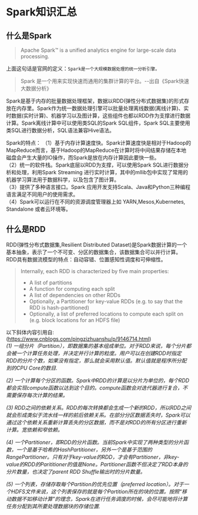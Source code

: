# Spark知识汇总

## 什么是Spark

> Apache Spark™ is a unified analytics engine for large-scale data processing.

上面这句话是官网的定义：`Spark是一个大规模数据处理的统一分析引擎。`

> Spark 是一个用来实现快速而通用的集群计算的平台。--出自《Spark快速大数据分析》

Spark是基于内存的批量数据处理框架，数据以RDD(弹性分布式数据集)的形式存放在内存里。Spark作为统一数据处理引擎可以批量处理离线数据(离线计算)、实时数据(实时计算)、机器学习以及图计算，这些组件也都以RDD作为支撑进行数据计算。Spark离线计算中可以使用类SQL的Spark SQL组件，Spark SQL主要使用类SQL进行数据分析，SQL语法兼容Hive语法。  

Spark的特点：
（1）基于内存计算速度快。Spark计算速度快是相对于Hadoop的MapReduce而言，基于Hadoop的MapReduce在计算时将中间结果存储在本地磁盘会产生大量的IO操作，而Spark是放在内存计算因此要快一些。  
（2）统一的软件栈。Spark底层以RDD为支撑，可以使用Spark SQL进行数据分析和处理，利用Spark Streaming 进行实时计算，其中的mllib包中实现了常用的机器学习算法用于数据科学，以及包含了图计算。  
（3）提供了多种语言接口。Spark 应用开发支持Scala、Java和Python三种编程语言满足不同用户的使用需求。  
（4）Spark可以运行在不同的资源调度管理器上如 YARN,Mesos,Kubernetes, Standalone 或者云环境等。

## 什么是RDD

RDD(弹性分布式数据集,Resilient Distributed Dataset)是Spark数据计算的一个基本抽象，表示了一个不可变、分区的数据集合，该数据集合可以并行计算。RDD具有数据流模型的特点：自动容错、位置感知性调度和可伸缩性。

> Internally, each RDD is characterized by five main properties:
>
> - A list of partitions
> - A function for computing each split
> - A list of dependencies on other RDDs
> - Optionally, a Partitioner for key-value RDDs (e.g. to say that the RDD is hash-partitioned)
> - Optionally, a list of preferred locations to compute each split on (e.g. block locations for an HDFS file)

以下斜体内容引用自:(<https://www.cnblogs.com/pingzizhuanshu/p/9146714.html>)  
*(1) 一组分片（Partition），即数据集的基本组成单位。对于RDD来说，每个分片都会被一个计算任务处理，并决定并行计算的粒度。用户可以在创建RDD时指定RDD的分片个数，如果没有指定，那么就会采用默认值。默认值就是程序所分配到的CPU Core的数目.*

*(2) 一个计算每个分区的函数。Spark中RDD的计算是以分片为单位的，每个RDD都会实现compute函数以达到这个目的。compute函数会对迭代器进行复合，不需要保存每次计算的结果。*

*(3) RDD之间的依赖关系。RDD的每次转换都会生成一个新的RDD，所以RDD之间就会形成类似于流水线一样的前后依赖关系。在部分分区数据丢失时，Spark可以通过这个依赖关系重新计算丢失的分区数据，而不是对RDD的所有分区进行重新计算。宽依赖和窄依赖。*

*(4) 一个Partitioner，即RDD的分片函数。当前Spark中实现了两种类型的分片函数，一个是基于哈希的HashPartitioner，另外一个是基于范围的RangePartitioner。只有对于key-value的RDD，才会有Partitioner，非key-value的RDD的Parititioner的值是None。Partitioner函数不但决定了RDD本身的分片数量，也决定了parent RDD Shuffle输出时的分片数量。*

*(5) 一个列表，存储存取每个Partition的优先位置（preferred location）。对于一个HDFS文件来说，这个列表保存的就是每个Partition所在的块的位置。按照“移动数据不如移动计算”的理念，Spark在进行任务调度的时候，会尽可能地将计算任务分配到其所要处理数据块的存储位置.*
